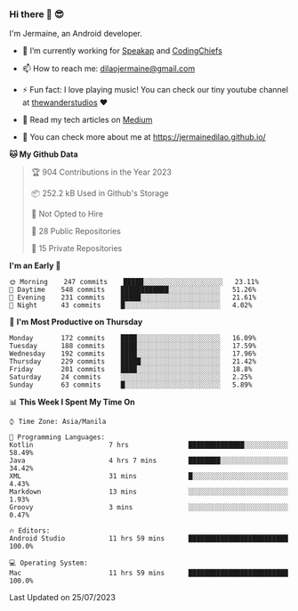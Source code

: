 ### Hi there 👋 😎
I'm Jermaine, an Android developer.

- 🔭 I’m currently working for [Speakap](https://www.speakap.com/) and [CodingChiefs](https://codingchiefs.com/en/)

- 📫 How to reach me: dilaojermaine@gmail.com

- ⚡ Fun fact: I love playing music! You can check our tiny youtube channel at [thewanderstudios](https://www.youtube.com/thewanderstudios) ♥️

- 📖 Read my tech articles on [Medium](https://jermainedilao.medium.com/)

- 👀 You can check more about me at https://jermainedilao.github.io/

<!--
**jermainedilao/jermainedilao** is a ✨ _special_ ✨ repository because its `README.md` (this file) appears on your GitHub profile.

Here are some ideas to get you started:

- 🔭 I’m currently working on ...
- 🌱 I’m currently learning ...
- 👯 I’m looking to collaborate on ...
- 🤔 I’m looking for help with ...
- 💬 Ask me about ...
- 📫 How to reach me: ...
- 😄 Pronouns: ...
- ⚡ Fun fact: ...
-->

<!--START_SECTION:waka-->
**🐱 My Github Data** 

> 🏆 904 Contributions in the Year 2023
 > 
> 📦 252.2 kB Used in Github's Storage 
 > 
> 🚫 Not Opted to Hire
 > 
> 📜 28 Public Repositories 
 > 
> 🔑 15 Private Repositories  
 > 
**I'm an Early 🐤** 

```text
🌞 Morning    247 commits    █████░░░░░░░░░░░░░░░░░░░░   23.11% 
🌆 Daytime    548 commits    ████████████░░░░░░░░░░░░░   51.26% 
🌃 Evening    231 commits    █████░░░░░░░░░░░░░░░░░░░░   21.61% 
🌙 Night      43 commits     █░░░░░░░░░░░░░░░░░░░░░░░░   4.02%

```
📅 **I'm Most Productive on Thursday** 

```text
Monday       172 commits    ████░░░░░░░░░░░░░░░░░░░░░   16.09% 
Tuesday      188 commits    ████░░░░░░░░░░░░░░░░░░░░░   17.59% 
Wednesday    192 commits    ████░░░░░░░░░░░░░░░░░░░░░   17.96% 
Thursday     229 commits    █████░░░░░░░░░░░░░░░░░░░░   21.42% 
Friday       201 commits    ████░░░░░░░░░░░░░░░░░░░░░   18.8% 
Saturday     24 commits     ░░░░░░░░░░░░░░░░░░░░░░░░░   2.25% 
Sunday       63 commits     █░░░░░░░░░░░░░░░░░░░░░░░░   5.89%

```


📊 **This Week I Spent My Time On** 

```text
⌚︎ Time Zone: Asia/Manila

💬 Programming Languages: 
Kotlin                   7 hrs               ██████████████░░░░░░░░░░░   58.49% 
Java                     4 hrs 7 mins        ████████░░░░░░░░░░░░░░░░░   34.42% 
XML                      31 mins             █░░░░░░░░░░░░░░░░░░░░░░░░   4.43% 
Markdown                 13 mins             ░░░░░░░░░░░░░░░░░░░░░░░░░   1.93% 
Groovy                   3 mins              ░░░░░░░░░░░░░░░░░░░░░░░░░   0.47%

🔥 Editors: 
Android Studio           11 hrs 59 mins      █████████████████████████   100.0%

💻 Operating System: 
Mac                      11 hrs 59 mins      █████████████████████████   100.0%

```


 Last Updated on 25/07/2023
<!--END_SECTION:waka-->
